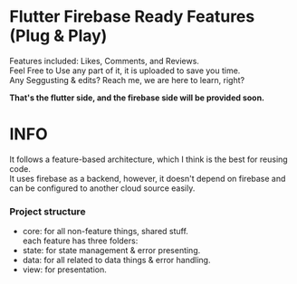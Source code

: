 # Flutter Firebase Ready Features (Plug & Play)
Features included: Likes, Comments, and Reviews.  
Feel Free to Use any part of it, it is uploaded to save you time.  
Any Seggusting & edits? Reach me, we are here to learn, right?

**That's the flutter side, and the firebase side will be provided soon.**

# INFO
It follows a feature-based architecture, which I think is the best for reusing code.  
It uses firebase as a backend, however, it doesn't depend on firebase and can be configured to another cloud source easily.

### Project structure
- core: for all non-feature things, shared stuff.  
each feature has three folders:
- state: for state management & error presenting.
- data: for all related to data things & error handling.
- view: for presentation.
